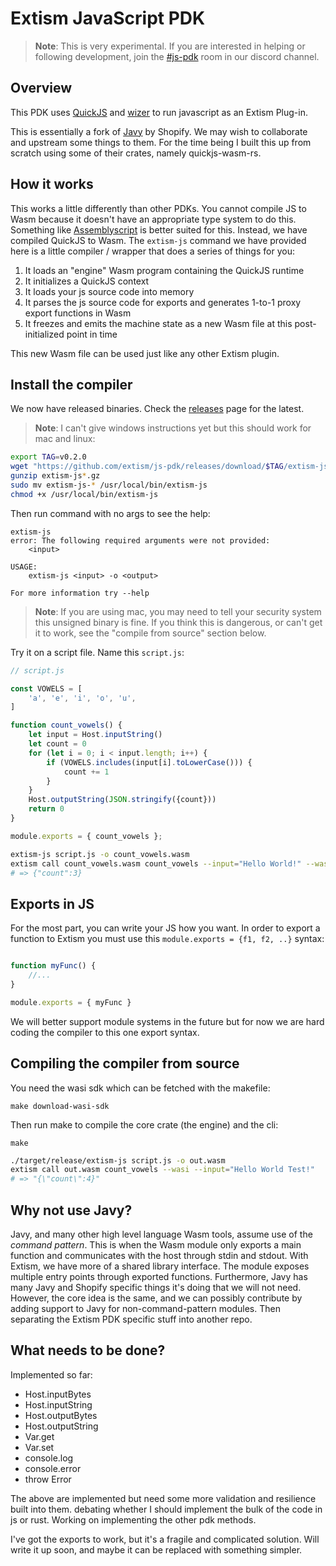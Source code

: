 # Extism JavaScript PDK

> **Note**: This is very experimental. If you are interested in helping or following development, join the [#js-pdk](https://discord.gg/ZACPSVz9) room in our discord channel.

## Overview

This PDK uses [QuickJS](https://bellard.org/quickjs/) and [wizer](https://github.com/bytecodealliance/wizer) to run javascript as an Extism Plug-in.

This is essentially a fork of [Javy](https://github.com/Shopify/javy) by Shopify. We may wish to collaborate and upstream some things to them. For the time being I built this up from scratch using some of their crates, namely quickjs-wasm-rs.

## How it works

This works a little differently than other PDKs. You cannot compile JS to Wasm because it doesn't have an appropriate type system to do this. Something like [Assemblyscript](https://www.assemblyscript.org/) is better suited for this. Instead, we have compiled QuickJS to Wasm. The `extism-js` command we have provided here is a little compiler / wrapper that does a series of things for you:

1. It loads an "engine" Wasm program containing the QuickJS runtime
2. It initializes a QuickJS context
3. It loads your js source code into memory
4. It parses the js source code for exports and generates 1-to-1 proxy export functions in Wasm
5. It freezes and emits the machine state as a new Wasm file at this post-initialized point in time

This new Wasm file can be used just like any other Extism plugin.

## Install the compiler

We now have released binaries. Check the [releases](https://github.com/extism/js-pdk/releases) page for the latest.

> **Note**: I can't give windows instructions yet but this should work for mac and linux:

```bash
export TAG=v0.2.0
wget "https://github.com/extism/js-pdk/releases/download/$TAG/extism-js-x86_64-macos-$TAG.gz"
gunzip extism-js*.gz
sudo mv extism-js-* /usr/local/bin/extism-js
chmod +x /usr/local/bin/extism-js
```

Then run command with no args to see the help:

```
extism-js
error: The following required arguments were not provided:
    <input>

USAGE:
    extism-js <input> -o <output>

For more information try --help
```

> **Note**: If you are using mac, you may need to tell your security system this unsigned binary is fine. If you think this is dangerous, or can't get it to work, see the "compile from source" section below.

Try it on a script file. Name this `script.js`:

```javascript
// script.js

const VOWELS = [
    'a', 'e', 'i', 'o', 'u',
]

function count_vowels() {
    let input = Host.inputString()
    let count = 0
    for (let i = 0; i < input.length; i++) {
        if (VOWELS.includes(input[i].toLowerCase())) {
            count += 1
        }
    }
    Host.outputString(JSON.stringify({count}))
    return 0
}

module.exports = { count_vowels };
```

```bash
extism-js script.js -o count_vowels.wasm
extism call count_vowels.wasm count_vowels --input="Hello World!" --wasi
# => {"count":3}                          
```

## Exports in JS

For the most part, you can write your JS how you want. In order to export a function to Extism you must use this `module.exports = {f1, f2, ..}` syntax:

```javascript

function myFunc() {
    //...
}

module.exports = { myFunc }
```

We will better support module systems in the future but for now we are hard coding the compiler to this one export syntax.

## Compiling the compiler from source

You need the wasi sdk which can be fetched with the makefile:

```
make download-wasi-sdk
```

Then run make to compile the core crate (the engine) and the cli:

```
make
```

```bash
./target/release/extism-js script.js -o out.wasm
extism call out.wasm count_vowels --wasi --input="Hello World Test!"
# => "{\"count\":4}"
```

## Why not use Javy?

Javy, and many other high level language Wasm tools, assume use of the *command pattern*. This is when the Wasm module only exports a main function and communicates with the host through stdin and stdout. With Extism, we have more of a shared library interface. The module exposes multiple entry points through exported functions. Furthermore, Javy has many Javy and Shopify specific things it's doing that we will not need. However, the core idea is the same, and we can possibly contribute by adding support to Javy for non-command-pattern modules. Then separating the Extism PDK specific stuff into another repo.

## What needs to be done?

Implemented so far:

* Host.inputBytes
* Host.inputString
* Host.outputBytes
* Host.outputString
* Var.get
* Var.set
* console.log
* console.error
* throw Error

The above are implemented but need some more validation and resilience built into them. debating whether I should implement the bulk of the code in js or rust. Working on implementing the other pdk methods.

I've got the exports to work, but it's a fragile and complicated solution. Will write it up soon, and maybe it can be replaced with something simpler.
